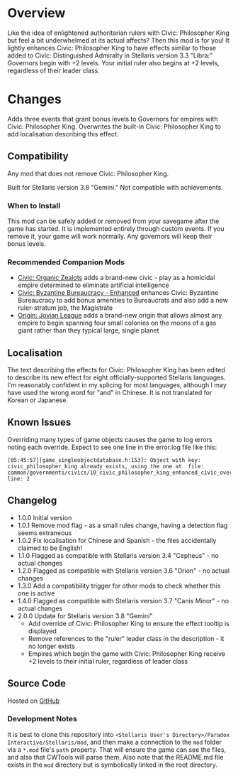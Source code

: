 # Overview

Like the idea of enlightened authoritarian rulers with Civic: Philosopher King but feel a bit underwhelmed at its actual affects?  Then this mod is for you!  It lightly enhances Civic: Philosopher King to have effects similar to those added to Civic: Distinguished Admiralty in Stellaris version 3.3 "Libra:" Governors begin with +2 levels.  Your initial ruler also begins at +2 levels, regardless of their leader class.

# Changes

Adds three events that grant bonus levels to Governors for empires with Civic: Philosopher King.  Overwrites the built-in Civic: Philosopher King to add localisation describing this effect.

## Compatibility

Any mod that does not remove Civic: Philosopher King.

Built for Stellaris version 3.8 "Gemini."  Not compatible with achievements.

### When to Install

This mod can be safely added or removed from your savegame after the game has started.  It is implemented entirely through custom events.  If you remove it, your game will work normally.  Any governors will keep their bonus levels.

### Recommended Companion Mods

* [Civic: Organic Zealots](https://steamcommunity.com/sharedfiles/filedetails/?id=2920668465) adds a brand-new civic - play as a homicidal empire determined to eliminate artificial intelligence
* [Civic: Byzantine Bureaucracy - Enhanced](https://steamcommunity.com/sharedfiles/filedetails/?id=2774084358) enhances Civic: Byzantine Bureaucracy to add bonus amenities to Bureaucrats and also add a new ruler-stratum job, the Magistrate
* [Origin: Jovian League](https://steamcommunity.com/sharedfiles/filedetails/?id=2682659676) adds a brand-new origin that allows almost any empire to begin spanning four small colonies on the moons of a gas giant rather than they typical large, single planet

## Localisation

The text describing the effects for Civic: Philosopher King has been edited to describe its new effect for eight officially-supported Stellaris languages.  I'm reasonably confident in my splicing for most languages, although I may have used the wrong word for "and" in Chinese.  It is not translated for Korean or Japanese.

## Known Issues

Overriding many types of game objects causes the game to log errors noting each override. Expect to see one line in the error.log file like this:

```
[05:45:57][game_singleobjectdatabase.h:153]: Object with key: civic_philosopher_king already exists, using the one at  file: common/governments/civics/10_civic_philosopher_king_enhanced_civic_overrides.txt line: 2
```

## Changelog

* 1.0.0 Initial version
* 1.0.1 Remove mod flag - as a small rules change, having a detection flag seems extraneous
* 1.0.2 Fix localisation for Chinese and Spanish - the files accidentally claimed to be English!
* 1.1.0 Flagged as compatible with Stellaris version 3.4 "Cepheus" - no actual changes
* 1.2.0 Flagged as compatible with Stellaris version 3.6 "Orion" - no actual changes
* 1.3.0 Add a compatibility trigger for other mods to check whether this one is active
* 1.4.0 Flagged as compatible with Stellaris version 3.7 "Canis Minor" - no actual changes
* 2.0.0 Update for Stellaris version 3.8 "Gemini"
    * Add override of Civic: Philosopher King to ensure the effect tooltip is displayed
    * Remove references to the "ruler" leader class in the description - it no longer exists
    * Empires which begin the game with Civic: Philosopher King receive +2 levels to their initial ruler, regardless of leader class

## Source Code

Hosted on [GitHub](https://github.com/corsairmarks/civic_philosopher_king_enhanced)

### Development Notes

It is best to clone this repository into `<Stellaris User's Directory>/Paradox Interactive/Stellaris/mod`, and then make a connection to the `mod` folder via a `*.mod` file's `path` property.  That will ensure the game can see the files, and also that CWTools will parse them.  Also note that the README.md file exists in the `mod` directory but is symbolically linked in the root directory.